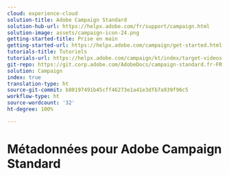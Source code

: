 ```yaml
---
cloud: experience-cloud
solution-title: Adobe Campaign Standard
solution-hub-url: https://helpx.adobe.com/fr/support/campaign.html
solution-image: assets/campaign-icon-24.png
getting-started-title: Prise en main
getting-started-url: https://helpx.adobe.com/campaign/get-started.html
tutorials-title: Tutoriels
tutorials-url: https://helpx.adobe.com/campaign/kt/index/target-videos.html
git-repo: https://git.corp.adobe.com/AdobeDocs/campaign-standard.fr-FR
solution: Campaign
index: true
translation-type: ht
source-git-commit: b80197491b45cff46273e1a41e3dfb7a939f96c5
workflow-type: ht
source-wordcount: '32'
ht-degree: 100%

---
```



# Métadonnées pour Adobe Campaign Standard
